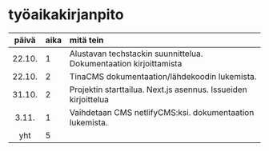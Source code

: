 # työaikakirjanpito

| päivä  | aika | mitä tein                                                         |
| :----: | :--- | :---------------------------------------------------------------- |
| 22.10. | 1    | Alustavan techstackin suunnittelua. Dokumentaation kirjoittamista |
| 22.10. | 2    | TinaCMS dokumentaation/lähdekoodin lukemista.                     |
| 31.10. | 2    | Projektin starttailua. Next.js asennus. Issueiden kirjoittelua    |
| 3.11.  | 1    | Vaihdetaan CMS netlifyCMS:ksi. dokumentaation lukemista.          |
|  yht   | 5    |                                                                   |
